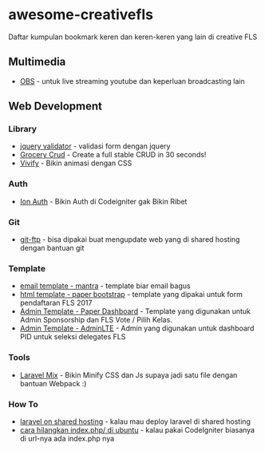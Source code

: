 # awesome-creativefls
Daftar kumpulan bookmark keren dan keren-keren yang lain di creative FLS

## Multimedia

- [OBS](https://obsproject.com/) - untuk live streaming youtube dan keperluan broadcasting lain

## Web Development

### Library
- [jquery validator](https://stackoverflow.com/questions/14896854/jquery-select-box-validation) - validasi form dengan jquery
- [Grocery Crud](https://www.grocerycrud.com/) - Create a full stable CRUD in 30 seconds!
- [Vivify](http://vivify.mkcreative.cz/) - Bikin animasi dengan CSS

### Auth
- [Ion Auth](https://github.com/benedmunds/CodeIgniter-Ion-Auth) - Bikin Auth di Codeigniter gak Bikin Ribet

### Git

- [git-ftp](https://git-ftp.github.io/) - bisa dipakai buat mengupdate web yang di shared hosting dengan bantuan git

### Template
- [email template - mantra](https://www.sendwithus.com/resources/templates/mantra) - template biar email bagus
- [html template - paper bootstrap](http://demos.creative-tim.com/paper-bootstrap-wizard/wizard-list-place.html) - template yang dipakai untuk form pendaftaran FLS 2017
- [Admin Template - Paper Dashboard](http://demos.creative-tim.com/paper-dashboard) - Template yang digunakan untuk Admin Sponsorship dan FLS Vote / Pilih Kelas.
- [Admin Template - AdminLTE](https://adminlte.io/themes/AdminLTE/index2.html) - Admin yang digunakan untuk dashboard PID untuk seleksi delegates FLS

### Tools
- [Laravel Mix](https://laravel.com/docs/5.5/mix) - Bikin Minify CSS dan Js supaya jadi satu file dengan bantuan Webpack :)

### How To
- [laravel on shared hosting](http://laraveldaily.com/laravel-and-shared-hosting-working-with-ftp-and-phpmyadmin/) - kalau mau deploy laravel di shared hosting
- [cara hilangkan index.php/ di ubuntu](https://www.youtube.com/watch?v=SATqSh2qR6M) - kalau pakai CodeIgniter biasanya di url-nya ada index.php nya
